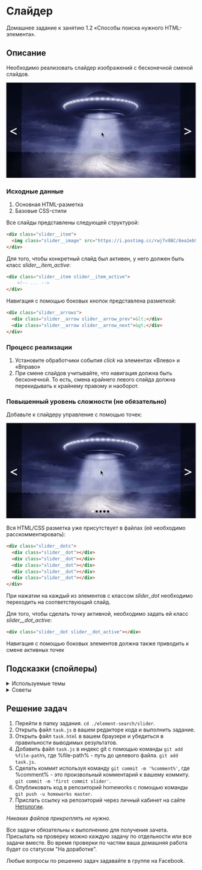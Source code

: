 # Слайдер

Домашнее задание к занятию 1.2 «Способы поиска нужного HTML-элемента».

## Описание 

Необходимо реализовать слайдер изображений с бесконечной сменой слайдов.

![Demo](./demo.gif)

### Исходные данные

1. Основная HTML-разметка
2. Базовые CSS-стили

Все слайды представлены следующей структурой:

```html
<div class="slider__item">
  <img class="slider__image" src="https://i.postimg.cc/rwj7v9BC/8ea2eb98-6cce-4f9f-96f0-60652623cf8e-large16x9-MGNgraphic-UFO-7.jpg" alt="">
</div>
```

Для того, чтобы конкретный слайд был активен, у него должен быть класс
*slider__item_active*:

```html
<div class="slider__item slider__item_active">
    <!-- ... -->
</div>
```

Навигация с помощью боковых кнопок представлена разметкой:

```html
<div class="slider__arrows">
  <div class="slider__arrow slider__arrow_prev">&lt;</div>
  <div class="slider__arrow slider__arrow_next">&gt;</div>
</div>
```

### Процесс реализации

1. Установите обработчики события *click* на элементах «Влево» и «Вправо»
2. При смене слайдов учитывайте, что навигация должна быть бесконечной. То есть, 
смена крайнего левого слайда должна перекидывать к крайнему правому и наоборот.

### Повышенный уровень сложности (не обязательно)

Добавьте к слайдеру управление с помощью точек: 

![Extended Demo](./extended-demo.gif)

Вся HTML/CSS разметка уже присутствует в файлах (её необходимо расскомментировать):

```html
<div class="slider__dots">
  <div class="slider__dot"></div>
  <div class="slider__dot"></div>
  <div class="slider__dot"></div>
  <div class="slider__dot"></div>
  <div class="slider__dot"></div>
</div>
```

При нажатии на каждый из элементов с классом *slider_dot* необходимо
переходить на соответствующий слайд.

Для того, чтобы сделать точку активной, необходимо задать ей класс
*slider__dot_active*:

```html
<div class="slider__dot slider__dot_active"></div>
```

Навигация с помощью боковых элементов должна также приводить к смене активных точек

## Подсказки (спойлеры)

<details>
<summary>Используемые темы</summary>

1. Событие *click*, метод *onclick*, обработчик события
2. Метод Array.from() или оператор распространения (spread, «...») для удобной
   навигации по найденным элементам
3. Свойство *length* массива
   
</details>
</summary>

<details>
<summary>Советы</summary>

1. Опирайтесь на свойство *length* для подсчёта количества слайдов или точек
2. При движении вправо и влево, следите, чтобы номер слайда существовал
3. Храните номер текцщего слайда в отдельной переменной. 
Меняйте значение в переменной по смене слайда. По этому значению легко будет
найти нужный слайд или активную точку. Задайте начальным значением *0*.
4. Для проверки на наличие того или иного класса, используйте метод
[includes](https://developer.mozilla.org/ru/docs/Web/JavaScript/Reference/Global_Objects/String/includes):

```javascript
dot.className.includes( 'slider__dot_active' );
```

Более удобный вариант - использовать объект 
[*classList*](https://developer.mozilla.org/ru/docs/Web/API/Element/classList), 
с которым вы познакомитесь позднее. Он содержит удобный метод *contains*:

```javascript
dot.classList.contains( 'slider__dot_active' );
```

   
</details>
</summary>

## Решение задач
1. Перейти в папку задания. `cd ./element-search/slider`.
2. Открыть файл `task.js` в вашем редакторе кода и выполнить задание.
3. Открыть файл `task.html` в вашем браузере и убедиться в правильности выводимых результатов.
4. Добавить файл `task.js` в индекс git с помощью команды `git add %file-path%`, где %file-path% - путь до целевого файла. `git add task.js`.
5. Сделать коммит используя команду `git commit -m '%comment%'`, где %comment% - это произвольный комментарий к вашему коммиту. `git commit -m 'first commit slider'`.
6. Опубликовать код в репозиторий homeworks с помощью команды `git push -u homeworks master`.
7. Прислать ссылку на репозиторий через личный кабинет на сайте [Нетологии][6].

[0]: https://github.com/
[1]: https://www.sublimetext.com/
[2]: https://code.visualstudio.com/
[3]: https://github.com/netology-code/guides/tree/master/github
[4]: https://git-scm.com/
[5]: https://github.com/netology-code/guides/blob/master/git/REAMDE.md
[6]: https://netology.ru/

*Никаких файлов прикреплять не нужно.*

Все задачи обязательны к выполнению для получения зачета. Присылать на проверку можно каждую задачу по отдельности или все задачи вместе. Во время проверки по частям ваша домашняя работа будет со статусом "На доработке".

Любые вопросы по решению задач задавайте в группе на Facebook.
